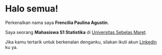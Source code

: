 # Halo semua! 

Perkenalkan nama saya **Frencilia Paulina Agustin**.<br>

Saya seorang **Mahasiswa S1 Statistika** di [Universitas Sebelas Maret](https://uns.ac.id/id/).<br>

Jika kamu tertarik untuk berkenalan denganku, silakan ikuti akun [Linkedin](http://bit.ly/LinkedInFrenciliaPaulinaAgustin) ku ya.
